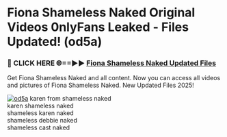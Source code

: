 # Fiona Shameless Naked Original Videos 0nlyFans Leaked - Files Updated! (od5a)

<h3>🔴 CLICK HERE 🌐==►► <a href="https://tinyurl.com/yckcrads" rel="nofollow">Fiona Shameless Naked Updated Files</a></h3>

Get Fiona Shameless Naked and all content. Now you can access all videos and pictures of Fiona Shameless Naked. New Updated Files 2025!

[![od5a](https://i.imgur.com/hpKpOFt.gif)](https://tinyurl.com/yckcrads)
karen from shameless naked<br>
karen shameless naked<br>
shameless karen naked<br>
shameless debbie naked<br>
shameless cast naked